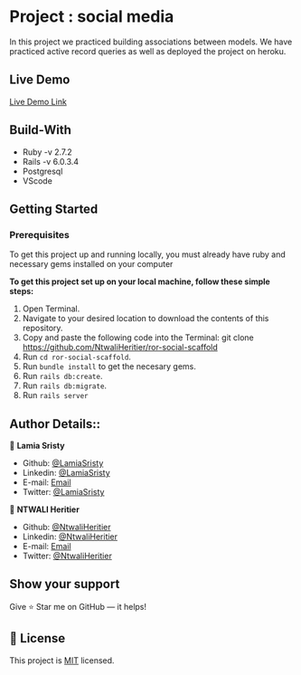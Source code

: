 # Project :  social media
In this project we practiced building associations between models. We have practiced active record queries as well as deployed the project on heroku.

## Live Demo

[Live Demo Link](https://protected-caverns-58695.herokuapp.com/users/sign_in/)

## Build-With

- Ruby -v 2.7.2
- Rails -v 6.0.3.4
- Postgresql
- VScode

## Getting Started

### Prerequisites

To get this project up and running locally, you must already have ruby and necessary gems installed on your computer

**To get this project set up on your local machine, follow these simple steps:**

1. Open Terminal.
2. Navigate to your desired location to download the contents of this repository.
3. Copy and paste the following code into the Terminal: git clone https://github.com/NtwaliHeritier/ror-social-scaffold
4. Run ```cd ror-social-scaffold```.
5. Run ```bundle install``` to get the necesary gems.
6. Run `rails db:create`.
6. Run `rails db:migrate`.
7. Run `rails server`


## Author Details::

👤 **Lamia Sristy**

- Github: [@LamiaSristy](https://github.com/LamiaSristy)
- Linkedin: [@LamiaSristy](https://www.linkedin.com/in/lamia-hemayet-sristy/)
- E-mail: <a href="mailto:lamiasristy@gmail.com?subject=Hello Lamia!">Email</a>  
- Twitter: [@LamiaSristy](https://twitter.com/lsristy1)

👤 **NTWALI Heritier**
- Github: [@NtwaliHeritier](https://github.com/NtwaliHeritier)
- Linkedin: [@NtwaliHeritier](https://www.linkedin.com/in/ntwaliheritier/)
- E-mail: <a href="mailto:ntwalihatsor78.nh@gmail.com?subject=Hello Heritier!">Email</a>  
- Twitter: [@NtwaliHeritier](https://twitter.com/NtwaliHeritier)


## Show your support

Give ⭐ Star me on GitHub — it helps!

## 📝 License

This project is [MIT](lic.url) licensed.   



